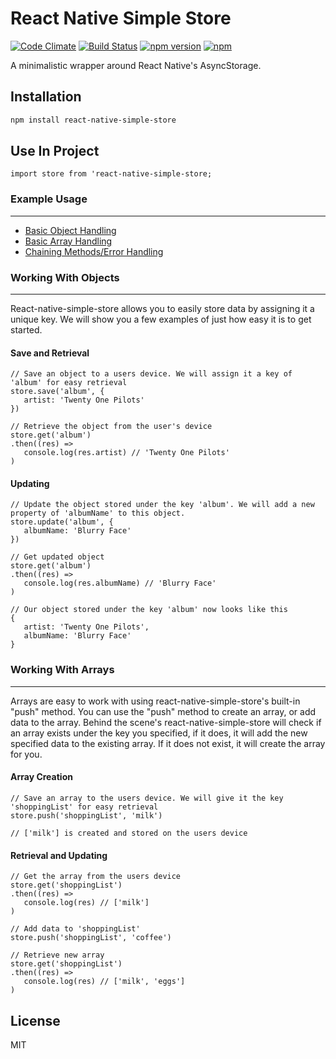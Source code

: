 # React Native Simple Store

[![Code Climate](https://codeclimate.com/github/jasonmerino/react-native-simple-store/badges/gpa.svg)](https://codeclimate.com/github/jasonmerino/react-native-simple-store)
[![Build Status](https://travis-ci.org/jasonmerino/react-native-simple-store.svg?branch=master)](https://travis-ci.org/jasonmerino/react-native-simple-store)
[![npm version](https://badge.fury.io/js/react-native-simple-store.svg)](http://badge.fury.io/js/react-native-simple-store)
[![npm](https://img.shields.io/npm/dm/localeval.svg)](https://www.npmjs.com/package/react-native-simple-store)

A minimalistic wrapper around React Native's AsyncStorage.

## Installation

```bash
npm install react-native-simple-store
```

## Use In Project
```
import store from 'react-native-simple-store;
```

### Example Usage


----------

 - [Basic Object Handling](#objects)
 - [Basic Array Handling](#arrays)
 - [Chaining Methods/Error Handling](#chaining)



### Working With Objects

----------
React-native-simple-store allows you to easily store data by assigning it a unique key. We will show you a few examples of just how easy it is to get started.

#### Save and Retrieval

	// Save an object to a users device. We will assign it a key of 'album' for easy retrieval	   
    store.save('album', {
	   artist: 'Twenty One Pilots'
	})
	
	// Retrieve the object from the user's device
	store.get('album')
	.then((res) =>
	   console.log(res.artist) // 'Twenty One Pilots'
	)
	
#### Updating 
	// Update the object stored under the key 'album'. We will add a new property of 'albumName' to this object.
	store.update('album', {
	   albumName: 'Blurry Face'
	})

	// Get updated object
	store.get('album')
	.then((res) =>
	   console.log(res.albumName) // 'Blurry Face'
	)
	
	// Our object stored under the key 'album' now looks like this
	{
	   artist: 'Twenty One Pilots',
	   albumName: 'Blurry Face'
	}


### Working With Arrays

----------
Arrays are easy to work with using react-native-simple-store's built-in "push" method. You can use the "push" method to create an array, or add data to the array. Behind the scene's react-native-simple-store will check if an array exists under the key you specified, if it does, it will add the new specified data to the existing array. If it does not exist, it will create the array for you.

#### Array Creation
	// Save an array to the users device. We will give it the key 'shoppingList' for easy retrieval	
	store.push('shoppingList', 'milk') 
	
	// ['milk'] is created and stored on the users device

#### Retrieval and Updating
	// Get the array from the users device
	store.get('shoppingList')
	.then((res) =>
	   console.log(res) // ['milk']
	)
	
	// Add data to 'shoppingList'
	store.push('shoppingList', 'coffee')
	
	// Retrieve new array
	store.get('shoppingList')
	.then((res) =>
	   console.log(res) // ['milk', 'eggs']
	)

## License

MIT
